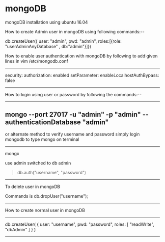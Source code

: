 # mongoDB
mongoDB installation using ubuntu 16.04


How to create Admin user in mongoDB using following commands:--

db.createUser({	user: "admin", pwd: "admin", roles:[{role: "userAdminAnyDatabase" , db:"admin"}]})

How to enable user authentication with mongoDB by following to add given lines in vim /etc/mongodb.conf

----------------------------------------------------------
security:
    authorization: enabled
setParameter:
   enableLocalhostAuthBypass: false

------------------------------------------------------------

How to login using user or password by following the commands:--

----------------------------------------------------------------------------------
mongo --port 27017 -u "admin" -p "admin" --authenticationDatabase "admin"
----------------------------------------------------------------------------------

or alternate method to verify username and password simply login mongodb to type mongo
on terminal 

---------------------------------------------------------------
mongo

use admin
switched to db admin
> db.auth("username", "password")

----------------------------------------------------------------
To delete user in mongoDB

Commands is 
db.dropUser("username");

--------------------------------------------------------------------

How to create normal user in mongoDB

------------------------------------------------------------------------------
db.createUser(
   {
     user: "username",
     pwd: "password",
     roles: [ "readWrite", "dbAdmin" ]
   }
)

--------------------------------------------------------------------------------

